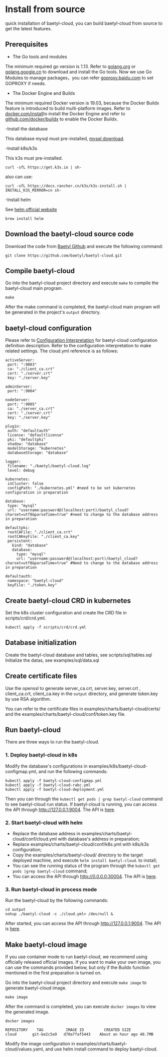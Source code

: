 # Install from source

quick installation of baetyl-cloud, you can build baetyl-cloud from source to get the latest features.

## Prerequisites

- The Go tools and modules

The minimum required go version is 1.13. Refer to [golang.org](https://golang.org/dl/) or [golang.google.cn](https://golang.google.cn/dl/) to download and install the Go tools. Now we use Go Modules to manage packages，you can refer [goproxy.baidu.com](https://goproxy.baidu.com/)  to set GOPROXY if needs.

- The Docker Engine and Buildx

The minimum required Docker version is 19.03, because the Docker Buildx feature is introduced to build multi-platform images. Refer to  [docker.com/install](https://docs.docker.com/install/)to install the Docker Engine and refer to [github.com/docker/buildx](https://github.com/docker/buildx) to enable the Docker Buildx.


-Install the database

This database mysql must pre-installed, [mysql download](https://dev.mysql.com/downloads/mysql/).

-Install k8s/k3s

This k3s must pre-installed.

```shell
curl -sfL https://get.k3s.io | sh-
```
also can use:
```shell
curl -sfL https://docs.rancher.cn/k3s/k3s-install.sh | INSTALL_K3S_MIRROR=cn sh-
```

-Install helm

See [helm official website](https://helm.sh/)

```shell
brew install helm
```

## Download the baetyl-cloud source code

Download the code from [Baetyl Github](https://github.com/baetyl/baetyl-cloud) and execute the following command:

```shell
git clone https://github.com/baetyl/baetyl-cloud.git
```

## Compile baetyl-cloud

Go into the baetyl-cloud project directory and execute `make` to compile the baetyl-cloud main program.

```shell
make
```

After the make command is completed, the baetyl-cloud main program will be generated in the project's `output` directory.

## baetyl-cloud configuration

Please refer to [Configuration Interpretation](./baetyl-cloud-config-interpretation.md) for baetyl-cloud configuration definition description.
Refer to the configuration interpretation to make related settings. The cloud.yml reference is as follows:
 ```shell
activeServer:
  port: ":9003"
  ca: "./client_ca.crt"
  cert: "./server.crt"
  key: "./server.key"

adminServer:
  port: ":9004"

nodeServer:
  port: ":9005"
  ca: "./server_ca.crt"
  cert: "./server.crt"
  key: "./server.key"

plugin:
  auth: "defaultauth"
  license: "defaultlicense"
  pki: "defaultpki"
  shadow: "database"
  modelStorage: "kubernetes"
  databaseStorage: "database"

logger:
  filename: "./baetyl/baetyl-cloud.log"
  level: debug

kubernetes:
  inCluster: false
  configPath: "./kubernetes.yml" #need to be set kubernetes configuration in preparation

database:
  type: "mysql"
  url: "username:password@(localhost:port)/baetyl_cloud?charset=utf8&parseTime=true" #need to change to the database address in preparation

defaultpki:
  rootCAFile: "./client_ca.crt"
  rootCAKeyFile: "./client_ca.key"
  persistent:
    kind: "database"
    database:
      type: "mysql"
      url: "username:password@(localhost:port)/baetyl_cloud?charset=utf8&parseTime=true" #Need to change to the database address in preparation
       
defaultauth:
  namespace: "baetyl-cloud"
  keyFile: "./token.key"
```


## Create baetyl-cloud CRD in kubernetes

Set the k8s cluster configuration and create the CRD file in scripts/crd/crd.yml.

```shell
kubectl apply -f scripts/crd/crd.yml
```

## Database initialization

Create the baetyl-cloud database and tables, see scripts/sql/tables.sql
Initialize the datas, see examples/sql/data.sql

## Create certificate files

Use the openssl to generate server_ca.crt, server.key, server.crt , client_ca.crt, client_ca.key in the `output` directory, and generate token.key by use RSA algorithm.

You can refer to the certificate files in examples/charts/baetyl-cloud/certs/  and the examples/charts/baetyl-cloud/conf/token.key file.

## Run baetyl-cloud

There are three ways to run the baetyl-cloud.

### 1. Deploy baetyl-cloud in k8s

Modify the database's configurations in examples/k8s/baetyl-cloud-configmap.yml, and run the following commands:
```shell
kubectl apply -f baetyl-cloud-configmap.yml
kubectl apply -f baetyl-cloud-rabc.yml
kubectl apply -f baetyl-cloud-deployment.yml
```
Then you can through the `kubectl get pods | grep baetyl-cloud` command to see baetyl-cloud run status. If baetyl-cloud is running, you can access the API through http://127.0.0.1:9004. The API is [here](./api.md).

### 2. Start baetyl-cloud with helm

* Replace the database address in examples/charts/baetyl-cloud/conf/cloud.yml with database's address in preparation;
* Replace examples/charts/baetyl-cloud/conf/k8s.yml with k8s/k3s configuration;
* Copy the examples/charts/baetyl-cloud/ directory to the target deployed machine, and execute `helm install baetyl-cloud`. to install;
* You can see the running status of the program through the `kubectl get pods |grep baetyl-cloud` command;
* You can access the API through http://0.0.0.0:30004. The API is [here](./api.md).

### 3. Run baetyl-cloud in process mode

Run the baetyl-cloud by the following commands:

```shell
cd output
nohup ./baetyl-cloud -c ./cloud.yml> /dev/null &
```
After started, you can access the API through http://127.0.0.1:9004. The API is [here](./api.md).
 
## Make baetyl-cloud image
 
If you use container mode to run baetyl-cloud, we recommend using officially released official images. If you want to make your own image, you can use the commands provided below, but only if the Buildx function mentioned in the first preparation is turned on.

Go into the baetyl-cloud project directory and execute `make image` to generate baetyl-cloud image.

```shell
make image
```

After the command is completed, you can execute `docker images` to view the generated image.

```shell
docker images

REPOSITORY    TAG          IMAGE ID         CREATED SIZE
cloud       git-be2c5a9   d70a7faf5443    About an hour ago 40.7MB
```
Modify the image configuration in examples/charts/baetyl-cloud/values.yaml, and use helm install command to deploy baetyl-cloud.